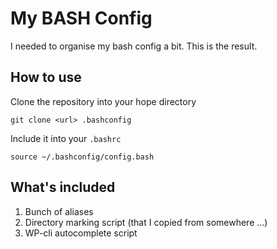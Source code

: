 # My BASH Config

I needed to organise my bash config a bit. This is the result.

## How to use

Clone the repository into your hope directory

    git clone <url> .bashconfig

Include it into your `.bashrc`

    source ~/.bashconfig/config.bash

## What's included

1. Bunch of aliases
2. Directory marking script (that I copied from somewhere ...)
3. WP-cli autocomplete script